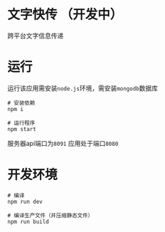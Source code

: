 # 文字快传 （开发中） 
跨平台文字信息传递

# 运行 
运行该应用需安装`node.js`环境，需安装`mongodb`数据库
```
# 安装依赖
npm i

# 运行程序
npm start
```


服务器api端口为`8091`
应用处于端口`8080`

# 开发环境
```
# 编译
npm run dev

# 编译生产文件（并压缩静态文件）
npm run build
```